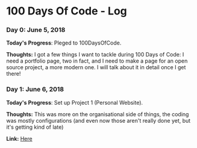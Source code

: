 # 100 Days Of Code - Log

### Day 0: June 5, 2018

**Today's Progress**: Pleged to 100DaysOfCode.

**Thoughts:** I got a few things I want to tackle during 100 Days of Code: I need a portfolio page, two in fact, and I need to make a page for an open source project, a more modern one. I will talk about it in detail once I get there!

### Day 1: June 6, 2018

**Today's Progress**: Set up Project 1 (Personal Website).

**Thoughts:** This was more on the organisational side of things, the coding was mostly configurations (and even now those aren't really done yet, but it's getting kind of late)

**Link:** [Here](https://github.com/VulpineCat/vulpinecat-website) 

